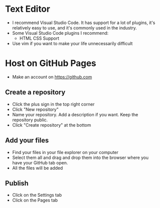 # Text Editor

- I recommend Visual Studio Code. It has support for a lot of plugins, it's relatively easy to use, and it's commonly used in the industry.
- Some Visual Studio Code plugins I recommend:
  - HTML CSS Support
- Use vim if you want to make your life unnecessarily difficult

# Host on GitHub Pages

- Make an account on https://github.com

## Create a repository
- Click the plus sign in the top right corner
- Click "New repository"
- Name your repository. Add a description if you want. Keep the repository public.
- Click "Create repository" at the bottom

## Add your files
- Find your files in your file explorer on your computer
- Select them all and drag and drop them into the browser where you have your GitHub tab open.
- All the files will be added

## Publish
- Click on the Settings tab
- Click on the Pages tab
